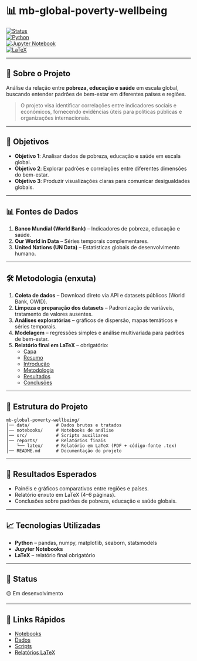 # 📊 mb-global-poverty-wellbeing

[![Status](https://img.shields.io/badge/status-Em%20Desenvolvimento-yellow)]()  
[![Python](https://img.shields.io/badge/python-3.11-blue)]()  
[![Jupyter Notebook](https://img.shields.io/badge/Jupyter-Notebook-orange)]()  
[![LaTeX](https://img.shields.io/badge/LaTeX-Report-success)]()

---

## 📌 Sobre o Projeto
Análise da relação entre **pobreza, educação e saúde** em escala global, buscando entender padrões de bem-estar em diferentes países e regiões.  
> O projeto visa identificar correlações entre indicadores sociais e econômicos, fornecendo evidências úteis para políticas públicas e organizações internacionais.

---

## 🎯 Objetivos
- **Objetivo 1**: Analisar dados de pobreza, educação e saúde em escala global.  
- **Objetivo 2**: Explorar padrões e correlações entre diferentes dimensões do bem-estar.  
- **Objetivo 3**: Produzir visualizações claras para comunicar desigualdades globais.  

---

## 📊 Fontes de Dados
1. **Banco Mundial (World Bank)** – Indicadores de pobreza, educação e saúde.  
2. **Our World in Data** – Séries temporais complementares.  
3. **United Nations (UN Data)** – Estatísticas globais de desenvolvimento humano.  

---

## 🛠️ Metodologia (enxuta)
1. **Coleta de dados** – Download direto via API e datasets públicos (World Bank, OWID).  
2. **Limpeza e preparação dos datasets** – Padronização de variáveis, tratamento de valores ausentes.  
3. **Análises exploratórias** – gráficos de dispersão, mapas temáticos e séries temporais.  
4. **Modelagem** – regressões simples e análise multivariada para padrões de bem-estar.  
5. **Relatório final em LaTeX** – obrigatório:
   - [Capa](reports/latex/capa.pdf)  
   - [Resumo](reports/latex/resumo.pdf)  
   - [Introdução](reports/latex/introducao.pdf)  
   - [Metodologia](reports/latex/metodologia.pdf)  
   - [Resultados](reports/latex/resultados.pdf)  
   - [Conclusões](reports/latex/conclusoes.pdf)  

---

## 📂 Estrutura do Projeto
```
mb-global-poverty-wellbeing/
│── data/          # Dados brutos e tratados
│── notebooks/     # Notebooks de análise
│── src/           # Scripts auxiliares
│── reports/       # Relatórios finais
│   └── latex/     # Relatório em LaTeX (PDF + código-fonte .tex)
│── README.md      # Documentação do projeto
```

---

## 🚀 Resultados Esperados
- Painéis e gráficos comparativos entre regiões e países.  
- Relatório enxuto em LaTeX (4–6 páginas).  
- Conclusões sobre padrões de pobreza, educação e saúde globais.  

---

## 📈 Tecnologias Utilizadas
- **Python** – pandas, numpy, matplotlib, seaborn, statsmodels  
- **Jupyter Notebooks**  
- **LaTeX** – relatório final obrigatório  

---

## 📌 Status
🟡 Em desenvolvimento  

---

## 🔗 Links Rápidos
- [Notebooks](notebooks/)  
- [Dados](data/)  
- [Scripts](src/)  
- [Relatórios LaTeX](reports/latex/)  
